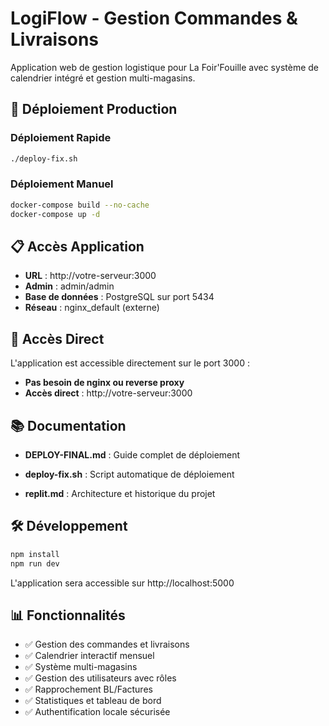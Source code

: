# LogiFlow - Gestion Commandes & Livraisons

Application web de gestion logistique pour La Foir'Fouille avec système de calendrier intégré et gestion multi-magasins.

## 🚀 Déploiement Production

### Déploiement Rapide
```bash
./deploy-fix.sh
```

### Déploiement Manuel
```bash
docker-compose build --no-cache
docker-compose up -d
```

## 📋 Accès Application

- **URL** : http://votre-serveur:3000
- **Admin** : admin/admin
- **Base de données** : PostgreSQL sur port 5434
- **Réseau** : nginx_default (externe)

## 🔧 Accès Direct

L'application est accessible directement sur le port 3000 :
- **Pas besoin de nginx ou reverse proxy**
- **Accès direct** : http://votre-serveur:3000

## 📚 Documentation

- **DEPLOY-FINAL.md** : Guide complet de déploiement
- **deploy-fix.sh** : Script automatique de déploiement

- **replit.md** : Architecture et historique du projet

## 🛠️ Développement

```bash
npm install
npm run dev
```

L'application sera accessible sur http://localhost:5000

## 📊 Fonctionnalités

- ✅ Gestion des commandes et livraisons
- ✅ Calendrier interactif mensuel
- ✅ Système multi-magasins
- ✅ Gestion des utilisateurs avec rôles
- ✅ Rapprochement BL/Factures
- ✅ Statistiques et tableau de bord
- ✅ Authentification locale sécurisée